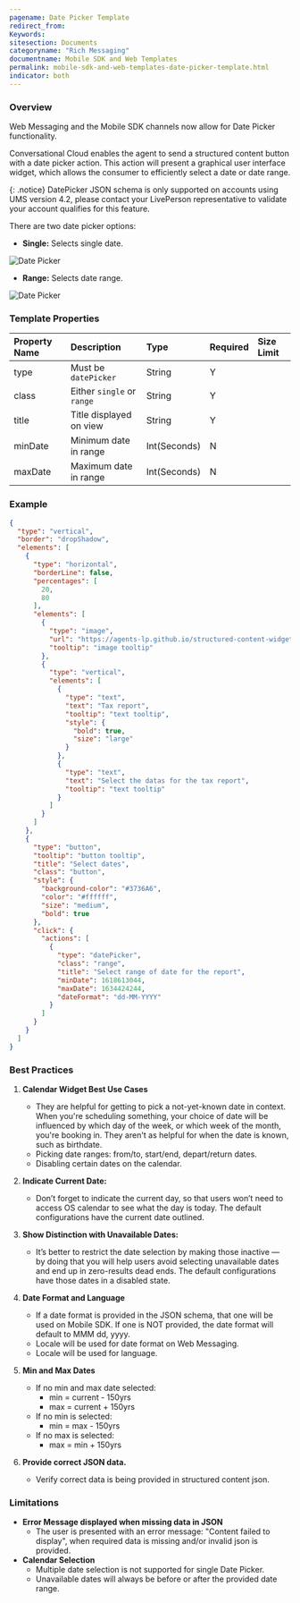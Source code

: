 ```yaml
---
pagename: Date Picker Template
redirect_from:
Keywords: 
sitesection: Documents
categoryname: "Rich Messaging"
documentname: Mobile SDK and Web Templates
permalink: mobile-sdk-and-web-templates-date-picker-template.html
indicator: both
---
```


### Overview

Web Messaging and the Mobile SDK channels now allow for Date Picker functionality.

Conversational Cloud enables the agent to send a structured content button with a date picker action. This action will present a graphical user interface widget, which allows the consumer to efficiently select a date or date range.


{: .notice}
DatePicker JSON schema is only supported on accounts using UMS version 4.2, please contact your LivePerson representative to validate your account qualifies for this feature.


There are two date picker options:

* **Single:** Selects single date.

![Date Picker](images/DatePickerSingleSelection.gif)

* **Range:** Selects date range.

![Date Picker](images/DatePickerRangeSelection.gif)

### Template Properties

| Property Name | Description             | Type   | Required | Size Limit |
| :------------ | :---------------------- | :----- | :------- | :--------- |
| type          | Must be `datePicker`  | String | Y        |            |
| class   | Either `single` or `range` | String | Y        |     |
| title       | Title displayed on view         | String  | Y        |    |
| minDate          | Minimum date in range  | Int(Seconds) | N        |            |
| maxDate   | Maximum date in range | Int(Seconds) | N        |     |

### Example

```json
{
  "type": "vertical",
  "border": "dropShadow",
  "elements": [
    {
      "type": "horizontal",
      "borderLine": false,
      "percentages": [
        20,
        80
      ],
      "elements": [
        {
          "type": "image",
          "url": "https://agents-lp.github.io/structured-content-widget/img/date-picker-single.png",
          "tooltip": "image tooltip"
        },
        {
          "type": "vertical",
          "elements": [
            {
              "type": "text",
              "text": "Tax report",
              "tooltip": "text tooltip",
              "style": {
                "bold": true,
                "size": "large"
              }
            },
            {
              "type": "text",
              "text": "Select the datas for the tax report",
              "tooltip": "text tooltip"
            }
          ]
        }
      ]
    },
    {
      "type": "button",
      "tooltip": "button tooltip",
      "title": "Select dates",
      "class": "button",
      "style": {
        "background-color": "#3736A6",
        "color": "#ffffff",
        "size": "medium",
        "bold": true
      },
      "click": {
        "actions": [
          {
            "type": "datePicker",
            "class": "range",
            "title": "Select range of date for the report",
            "minDate": 1618613044,
            "maxDate": 1634424244,
            "dateFormat": "dd-MM-YYYY"
          }
        ]
      }
    }
  ]
}
```

### Best Practices

1. **Calendar Widget Best Use Cases**
    - They are helpful for getting to pick a not-yet-known date in context. When you're scheduling something, your choice of date will be influenced by which day of the week, or which week of the month, you're booking in. They aren't as helpful for when the date is known, such as birthdate.
    - Picking date ranges: from/to, start/end, depart/return dates.
    - Disabling certain dates on the calendar. 

2. **Indicate Current Date:** 
    - Don’t forget to indicate the current day, so that users won’t need to access OS calendar to see what the day is today. The default configurations have the current date outlined. 

3. **Show Distinction with Unavailable Dates:**
    - It’s better to restrict the date selection by making those inactive — by doing that you will help users avoid selecting unavailable dates and end up in zero-results dead ends. The default configurations have those dates in a disabled state.

4. **Date Format and Language**
    - If a date format is provided in the JSON schema, that one will be used on Mobile SDK. If one is NOT provided, the date format will default to MMM dd, yyyy.
    - Locale will be used for date format on Web Messaging.
    - Locale will be used for language.

5. **Min and Max Dates**
    - If no min and max date selected:
        - min = current - 150yrs
        - max = current + 150yrs
    - If no min is selected: 
        - min = max - 150yrs
    - If no max is selected: 
        - max = min + 150yrs

6. **Provide correct JSON data.**
    - Verify correct data is being provided in structured content json. 

### Limitations

* **Error Message displayed when missing data in JSON**
    - The user is presented with an error message: "Content failed to display", when required data is missing and/or invalid json is provided. 
* **Calendar Selection**
    - Multiple date selection is not supported for single Date Picker. 
    - Unavailable dates will always be before or after the provided date range.
